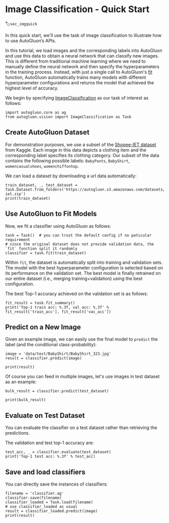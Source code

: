 # Image Classification - Quick Start
:label:`sec_imgquick`

In this quick start, we'll use the task of image classification to illustrate how to use AutoGluon’s APIs.

In this tutorial, we load images and the corresponding labels into AutoGluon and use this data to obtain a neural network that can classify new images. This is different from traditional machine learning where we need to manually define the neural network and then specify the hyperparameters in the training process. Instead, with just a single call to AutoGluon's [fit](/api/autogluon.task.html#autogluon.vision.ImageClassification.fit) function, AutoGluon automatically trains many models with different hyperparameter configurations and returns the model that achieved the highest level of accuracy.

We begin by specifying [ImageClassification](/api/autogluon.task.html#autogluon.vision.ImageClassification) as our task of interest as follows:

```{.python .input}
import autogluon.core as ag
from autogluon.vision import ImageClassification as Task
```

## Create AutoGluon Dataset

For demonstration purposes, we use a subset of the [Shopee-IET dataset](https://www.kaggle.com/c/shopee-iet-machine-learning-competition/data) from Kaggle.
Each image in this data depicts a clothing item and the corresponding label specifies its clothing category.
Our subset of the data contains the following possible labels: `BabyPants`, `BabyShirt`, `womencasualshoes`, `womenchiffontop`.

We can load a dataset by downloading a url data automatically:

```{.python .input}
train_dataset, _, test_dataset = Task.Dataset.from_folders('https://autogluon.s3.amazonaws.com/datasets/shopee-iet.zip')
print(train_dataset)
```

## Use AutoGluon to Fit Models

Now, we fit a classifier using AutoGluon as follows:

```{.python .input}
task = Task()  # you can trust the default config if no paticular requirement
# since the original dataset does not provide validation data, the `fit` function split it randomly
classifier = task.fit(train_dataset)
```

Within `fit`, the dataset is automatically split into training and validation sets.
The model with the best hyperparameter configuration is selected based on its performance on the validation set.
The best model is finally retrained on our entire dataset (i.e., merging training+validation) using the best configuration.

The best Top-1 accuracy achieved on the validation set is as follows:

```{.python .input}
fit_result = task.fit_summary()
print('Top-1 train acc: %.3f, val acc: %.3f' % fit_result['train_acc'], fit_result['vac_acc'])
```

## Predict on a New Image

Given an example image, we can easily use the final model to `predict` the label (and the conditional class-probability):

```{.python .input}
image = 'data/test/BabyShirt/BabyShirt_323.jpg'
result = classifier.predict(image)

print(result)
```

Of course you can feed in multiple images, let's use images in test dataset as an example:
```{.python .input}
bulk_result = classifier.predict(test_dataset)

print(bulk_result)
```


## Evaluate on Test Dataset

You can evaluate the classifier on a test dataset rather than retrieving the predictions.

The validation and test top-1 accuracy are:

```{.python .input}
test_acc, _ = classifier.evaluate(test_dataset)
print('Top-1 test acc: %.3f' % test_acc)
```

## Save and load classifiers

You can directly save the instances of classifiers:

```{.python .input}
filename = 'classifier.ag'
classifier.save(filename)
classifier_loaded = Task.load(filename)
# use classifier_loaded as usual
result = classifier_loaded.predict(image)
print(result)
```
